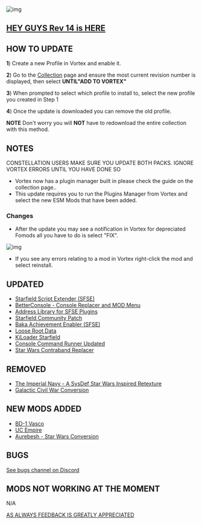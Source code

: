 ![img](https://s11.gifyu.com/images/SgCoI.png)

## [HEY GUYS Rev 14 is HERE](https://)

## HOW TO UPDATE

**1**) Create a new Profile in Vortex and enable it.

**2**) Go to the [Collection](https://next.nexusmods.com/starfield/collections/npk3lv?utm_source=copy\&utm_medium=social\&utm_campaign=share_collection) page and ensure the most current revision number is displayed, then select **UNTIL"ADD TO VORTEX"**

**3**) When prompted to select which profile to install to, select the new profile you created in Step 1

**4**) Once the update is downloaded you can remove the old profile.

**NOTE** Don't worry you will **NOT** have to redownload the entire collection with this method.

## NOTES

CONSTELLATION USERS MAKE SURE YOU UPDATE BOTH PACKS. IGNORE VORTEX ERRORS UNTIL YOU HAVE DONE SO

- Vortex now has a plugin manager built in please check the guide on the collection page..
- This update requires you to run the Plugins Manager from Vortex and select the new ESM Mods that have been added.

### Changes

- After the update you may see a notification in Vortex for depreciated Fomods all you have to do is select "FIX".

![img](https://s5.gifyu.com/images/SiMCn.png)

- If you see any errors relating to a mod in Vortex right-click the mod and select reinstall.

## UPDATED

- [Starfield Script Extender (SFSE)](https://www.nexusmods.com/starfield/mods/106?tab=description)
- [BetterConsole - Console Replacer and MOD Menu](https://www.nexusmods.com/starfield/mods/3683?tab=description)
- [Address Library for SFSE Plugins](https://www.nexusmods.com/starfield/mods/3256)
- [Starfield Community Patch](https://www.nexusmods.com/starfield/mods/1)
- [Baka Achievement Enabler (SFSE)](https://www.nexusmods.com/starfield/mods/658)
- [Loose Root Data](https://www.nexusmods.com/starfield/mods/3424)
- [KiLoader Starfield](https://www.nexusmods.com/starfield/mods/3298)
- [Console Command Runner Updated](https://www.nexusmods.com/starfield/mods/7318)
- [Star Wars Contraband Replacer](https://www.nexusmods.com/starfield/mods/7855)

## REMOVED

- [The Imperial Navy - A SysDef Star Wars Inspired Retexture](https://www.nexusmods.com/starfield/mods/4902)
- [Galactic Civil War Conversion](https://www.nexusmods.com/starfield/mods/1659)

## NEW MODS ADDED

- [BD-1 Vasco](https://www.nexusmods.com/starfield/mods/8235?tab=description)
- [UC Empire](https://www.nexusmods.com/starfield/mods/7223)
- [Aurebesh - Star Wars Conversion](https://www.nexusmods.com/starfield/mods/6032?tab=description)

## BUGS

[See bugs channel on Discord](https://discord.gg/xZNztPjA2u)

## MODS NOT WORKING AT THE MOMENT

N/A

[AS ALWAYS FEEDBACK IS GREATLY APPRECIATED](https://)
